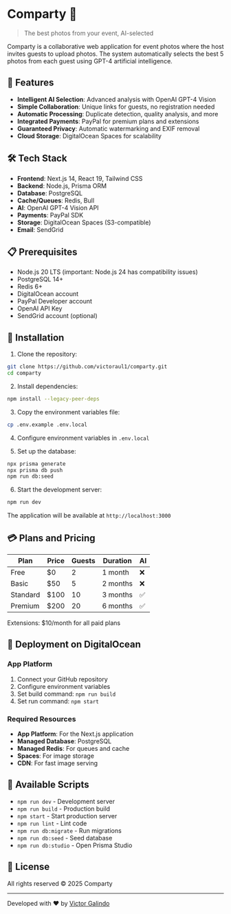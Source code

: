# Comparty 📸

> The best photos from your event, AI-selected

Comparty is a collaborative web application for event photos where the host invites guests to upload photos. The system automatically selects the best 5 photos from each guest using GPT-4 artificial intelligence.

## 🚀 Features

- **Intelligent AI Selection**: Advanced analysis with OpenAI GPT-4 Vision
- **Simple Collaboration**: Unique links for guests, no registration needed
- **Automatic Processing**: Duplicate detection, quality analysis, and more
- **Integrated Payments**: PayPal for premium plans and extensions
- **Guaranteed Privacy**: Automatic watermarking and EXIF removal
- **Cloud Storage**: DigitalOcean Spaces for scalability

## 🛠️ Tech Stack

- **Frontend**: Next.js 14, React 19, Tailwind CSS
- **Backend**: Node.js, Prisma ORM
- **Database**: PostgreSQL
- **Cache/Queues**: Redis, Bull
- **AI**: OpenAI GPT-4 Vision API
- **Payments**: PayPal SDK
- **Storage**: DigitalOcean Spaces (S3-compatible)
- **Email**: SendGrid

## 📋 Prerequisites

- Node.js 20 LTS (important: Node.js 24 has compatibility issues)
- PostgreSQL 14+
- Redis 6+
- DigitalOcean account
- PayPal Developer account
- OpenAI API Key
- SendGrid account (optional)

## 🔧 Installation

1. Clone the repository:
```bash
git clone https://github.com/victoraul1/comparty.git
cd comparty
```

2. Install dependencies:
```bash
npm install --legacy-peer-deps
```

3. Copy the environment variables file:
```bash
cp .env.example .env.local
```

4. Configure environment variables in `.env.local`

5. Set up the database:
```bash
npx prisma generate
npx prisma db push
npm run db:seed
```

6. Start the development server:
```bash
npm run dev
```

The application will be available at `http://localhost:3000`

## 💳 Plans and Pricing

| Plan | Price | Guests | Duration | AI |
|------|-------|--------|----------|----|
| Free | $0 | 2 | 1 month | ❌ |
| Basic | $50 | 5 | 2 months | ❌ |
| Standard | $100 | 10 | 3 months | ✅ |
| Premium | $200 | 20 | 6 months | ✅ |

Extensions: $10/month for all paid plans

## 🚀 Deployment on DigitalOcean

### App Platform

1. Connect your GitHub repository
2. Configure environment variables
3. Set build command: `npm run build`
4. Set run command: `npm start`

### Required Resources

- **App Platform**: For the Next.js application
- **Managed Database**: PostgreSQL
- **Managed Redis**: For queues and cache
- **Spaces**: For image storage
- **CDN**: For fast image serving

## 📝 Available Scripts

- `npm run dev` - Development server
- `npm run build` - Production build
- `npm start` - Start production server
- `npm run lint` - Lint code
- `npm run db:migrate` - Run migrations
- `npm run db:seed` - Seed database
- `npm run db:studio` - Open Prisma Studio

## 📄 License

All rights reserved © 2025 Comparty

---

Developed with ❤️ by [Victor Galindo](https://github.com/victoraul1)

